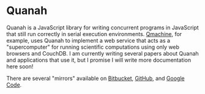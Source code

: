 Quanah
======

Quanah is a JavaScript library for writing concurrent programs in JavaScript
that still run correctly in serial execution environments.
[Qmachine](http://qmachine.org), for example, uses Quanah to implement a web
service that acts as a "supercomputer" for running scientific computations
using only web browsers and CouchDB. I am currently writing several papers
about Quanah and applications that use it, but I promise I will write more
documentation here soon!

There are several "mirrors" available on
[Bitbucket](https://bitbucket.org/wilkinson/quanah),
[GitHub](https://github.com/wilkinson/quanah), and
[Google Code](https://quanah.googlecode.com).

